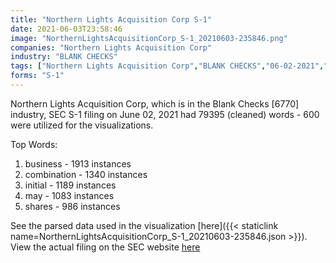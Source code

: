 ```yaml
---
title: "Northern Lights Acquisition Corp S-1"
date: 2021-06-03T23:58:46
image: "NorthernLightsAcquisitionCorp_S-1_20210603-235846.png"
companies: "Northern Lights Acquisition Corp"
industry: "BLANK CHECKS"
tags: ["Northern Lights Acquisition Corp","BLANK CHECKS","06-02-2021","S-1"]
forms: "S-1"
---
```

Northern Lights Acquisition Corp, which is in the Blank Checks [6770] industry, SEC S-1 filing on June 02, 2021 had 79395 (cleaned) words - 600 were utilized for the visualizations.

Top Words:
1. business - 1913 instances
2. combination - 1340 instances
3. initial - 1189 instances
4. may - 1083 instances
5. shares - 986 instances


See the parsed data used in the visualization [here]({{< staticlink name=NorthernLightsAcquisitionCorp_S-1_20210603-235846.json >}}).  
View the actual filing on the SEC website [here](https://www.sec.gov/Archives/edgar/data/1854963/0001104659-21-075303.txt)